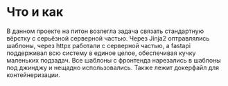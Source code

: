 # Что и как

В данном проекте на питон возлегла задача связать стандартную вёрстку с серьёзной серверной частью.
Через Jinja2 оптравлялись шаблоны, через httpx работали с серверной частью, а fastapi поддерживал всю систему в единое целое, обеспечивая кучку маленьких подзадач.
Все шаблоны с фронтенда нарезались в шаблоны под джинджу и нещадно использовались.
Также лежит докерфайл для контейнеризации.
